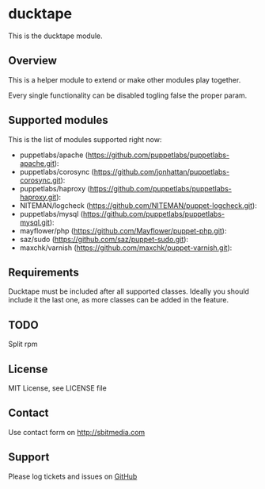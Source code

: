 # ducktape

This is the ducktape module.

## Overview

This is a helper module to extend or make other modules play together. 

Every single functionality can be disabled togling false the proper param.

## Supported modules

This is the list of modules supported right now:

* puppetlabs/apache (https://github.com/puppetlabs/puppetlabs-apache.git): 
* puppetlabs/corosync (https://github.com/jonhattan/puppetlabs-corosync.git):
* puppetlabs/haproxy (https://github.com/puppetlabs/puppetlabs-haproxy.git):
* NITEMAN/logcheck (https://github.com/NITEMAN/puppet-logcheck.git):
* puppetlabs/mysql (https://github.com/puppetlabs/puppetlabs-mysql.git):
* mayflower/php (https://github.com/Mayflower/puppet-php.git):
* saz/sudo (https://github.com/saz/puppet-sudo.git):
* maxchk/varnish (https://github.com/maxchk/puppet-varnish.git):

## Requirements

Ducktape must be included after all supported classes. Ideally you should include it the last one, as more classes can be added in the feature.

## TODO

Split rpm

## License

MIT License, see LICENSE file

## Contact

Use contact form on http://sbitmedia.com

## Support

Please log tickets and issues on [GitHub](https://github.com/sbitmedia/puppet-ducktape)
